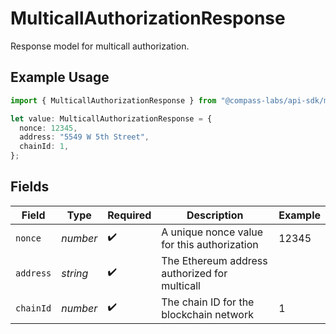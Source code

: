 # MulticallAuthorizationResponse

Response model for multicall authorization.

## Example Usage

```typescript
import { MulticallAuthorizationResponse } from "@compass-labs/api-sdk/models/components";

let value: MulticallAuthorizationResponse = {
  nonce: 12345,
  address: "5549 W 5th Street",
  chainId: 1,
};
```

## Fields

| Field                                         | Type                                          | Required                                      | Description                                   | Example                                       |
| --------------------------------------------- | --------------------------------------------- | --------------------------------------------- | --------------------------------------------- | --------------------------------------------- |
| `nonce`                                       | *number*                                      | :heavy_check_mark:                            | A unique nonce value for this authorization   | 12345                                         |
| `address`                                     | *string*                                      | :heavy_check_mark:                            | The Ethereum address authorized for multicall |                                               |
| `chainId`                                     | *number*                                      | :heavy_check_mark:                            | The chain ID for the blockchain network       | 1                                             |